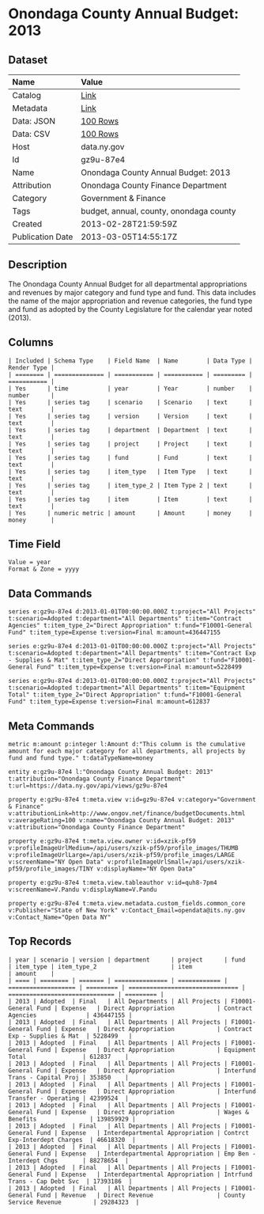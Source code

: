 # Onondaga County Annual Budget: 2013

## Dataset

| Name | Value |
| :--- | :---- |
| Catalog | [Link](https://catalog.data.gov/dataset/onondaga-county-annual-budget-2013) |
| Metadata | [Link](https://data.ny.gov/api/views/gz9u-87e4) |
| Data: JSON | [100 Rows](https://data.ny.gov/api/views/gz9u-87e4/rows.json?max_rows=100) |
| Data: CSV | [100 Rows](https://data.ny.gov/api/views/gz9u-87e4/rows.csv?max_rows=100) |
| Host | data.ny.gov |
| Id | gz9u-87e4 |
| Name | Onondaga County Annual Budget: 2013 |
| Attribution | Onondaga County Finance Department |
| Category | Government & Finance |
| Tags | budget, annual, county, onondaga county |
| Created | 2013-02-28T21:59:59Z |
| Publication Date | 2013-03-05T14:55:17Z |

## Description

The Onondaga County Annual Budget for all departmental appropriations and revenues by major category and fund type and fund. This data includes the name of the major appropriation and revenue categories, the fund type and fund as adopted by the County Legislature for the calendar year noted (2013).

## Columns

```ls
| Included | Schema Type    | Field Name  | Name        | Data Type | Render Type |
| ======== | ============== | =========== | =========== | ========= | =========== |
| Yes      | time           | year        | Year        | number    | number      |
| Yes      | series tag     | scenario    | Scenario    | text      | text        |
| Yes      | series tag     | version     | Version     | text      | text        |
| Yes      | series tag     | department  | Department  | text      | text        |
| Yes      | series tag     | project     | Project     | text      | text        |
| Yes      | series tag     | fund        | Fund        | text      | text        |
| Yes      | series tag     | item_type   | Item Type   | text      | text        |
| Yes      | series tag     | item_type_2 | Item Type 2 | text      | text        |
| Yes      | series tag     | item        | Item        | text      | text        |
| Yes      | numeric metric | amount      | Amount      | money     | money       |
```

## Time Field

```ls
Value = year
Format & Zone = yyyy
```

## Data Commands

```ls
series e:gz9u-87e4 d:2013-01-01T00:00:00.000Z t:project="All Projects" t:scenario=Adopted t:department="All Departments" t:item="Contract Agencies" t:item_type_2="Direct Appropriation" t:fund="F10001-General Fund" t:item_type=Expense t:version=Final m:amount=436447155

series e:gz9u-87e4 d:2013-01-01T00:00:00.000Z t:project="All Projects" t:scenario=Adopted t:department="All Departments" t:item="Contract Exp - Supplies & Mat" t:item_type_2="Direct Appropriation" t:fund="F10001-General Fund" t:item_type=Expense t:version=Final m:amount=5228499

series e:gz9u-87e4 d:2013-01-01T00:00:00.000Z t:project="All Projects" t:scenario=Adopted t:department="All Departments" t:item="Equipment Total" t:item_type_2="Direct Appropriation" t:fund="F10001-General Fund" t:item_type=Expense t:version=Final m:amount=612837
```

## Meta Commands

```ls
metric m:amount p:integer l:Amount d:"This column is the cumulative amount for each major category for all departments, all projects by fund and fund type." t:dataTypeName=money

entity e:gz9u-87e4 l:"Onondaga County Annual Budget: 2013" t:attribution="Onondaga County Finance Department" t:url=https://data.ny.gov/api/views/gz9u-87e4

property e:gz9u-87e4 t:meta.view v:id=gz9u-87e4 v:category="Government & Finance" v:attributionLink=http://www.ongov.net/finance/budgetDocuments.html v:averageRating=100 v:name="Onondaga County Annual Budget: 2013" v:attribution="Onondaga County Finance Department"

property e:gz9u-87e4 t:meta.view.owner v:id=xzik-pf59 v:profileImageUrlMedium=/api/users/xzik-pf59/profile_images/THUMB v:profileImageUrlLarge=/api/users/xzik-pf59/profile_images/LARGE v:screenName="NY Open Data" v:profileImageUrlSmall=/api/users/xzik-pf59/profile_images/TINY v:displayName="NY Open Data"

property e:gz9u-87e4 t:meta.view.tableauthor v:id=quh8-7pm4 v:screenName=V.Pandu v:displayName=V.Pandu

property e:gz9u-87e4 t:meta.view.metadata.custom_fields.common_core v:Publisher="State of New York" v:Contact_Email=opendata@its.ny.gov v:Contact_Name="Open Data NY"
```

## Top Records

```ls
| year | scenario | version | department      | project      | fund                | item_type | item_type_2                     | item                           | amount    | 
| ==== | ======== | ======= | =============== | ============ | =================== | ========= | =============================== | ============================== | ========= | 
| 2013 | Adopted  | Final   | All Departments | All Projects | F10001-General Fund | Expense   | Direct Appropriation            | Contract Agencies              | 436447155 | 
| 2013 | Adopted  | Final   | All Departments | All Projects | F10001-General Fund | Expense   | Direct Appropriation            | Contract Exp - Supplies & Mat  | 5228499   | 
| 2013 | Adopted  | Final   | All Departments | All Projects | F10001-General Fund | Expense   | Direct Appropriation            | Equipment Total                | 612837    | 
| 2013 | Adopted  | Final   | All Departments | All Projects | F10001-General Fund | Expense   | Direct Appropriation            | Interfund Trans - Capital Proj | 353850    | 
| 2013 | Adopted  | Final   | All Departments | All Projects | F10001-General Fund | Expense   | Direct Appropriation            | Interfund Transfer - Operating | 42399524  | 
| 2013 | Adopted  | Final   | All Departments | All Projects | F10001-General Fund | Expense   | Direct Appropriation            | Wages & Benefits               | 139859929 | 
| 2013 | Adopted  | Final   | All Departments | All Projects | F10001-General Fund | Expense   | Interdepartmental Appropriation | Contrct Exp-Interdept Charges  | 46618320  | 
| 2013 | Adopted  | Final   | All Departments | All Projects | F10001-General Fund | Expense   | Interdepartmental Appropriation | Emp Ben - Interdept Chgs       | 88278654  | 
| 2013 | Adopted  | Final   | All Departments | All Projects | F10001-General Fund | Expense   | Interdepartmental Appropriation | Intrfund Trans - Cap Debt Svc  | 17393186  | 
| 2013 | Adopted  | Final   | All Departments | All Projects | F10001-General Fund | Revenue   | Direct Revenue                  | County Service Revenue         | 29284323  | 
```